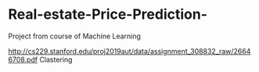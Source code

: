 # Real-estate-Price-Prediction-
Project from course of Machine Learning

http://cs229.stanford.edu/proj2019aut/data/assignment_308832_raw/26646708.pdf
Clastering
